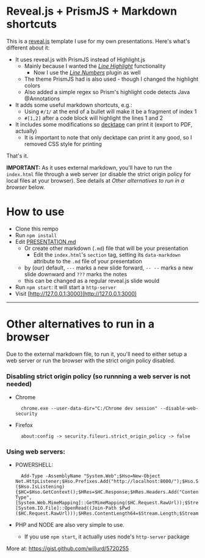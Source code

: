 # Reveal.js + PrismJS + Markdown shortcuts

This is a [reveal.js](https://github.com/hakimel/reveal.js) template I use for my own presentations. Here's what's different about it:

- It uses reveal.js with PrismJS instead of Highlight.js
    - Mainly because I wanted the [*Line Highlight*](http://prismjs.com/plugins/line-highlight/) functionality
        - Now I use the [*Line Numbers*](http://prismjs.com/plugins/line-numbers/) plugin as well
    - The theme PrismJS had is also used - though I changed the highlight colors
    - Also added a simple regex so Prism's highlight code detects Java @Annotations
- It adds some useful markdown shortcuts, e.g.:
    - Using `#/1/` at the end of a bullet will make it be a fragment of index 1
    - `#[1,2]` after a code block will highlight the lines 1 and 2
- It includes some modifications so [decktape](https://github.com/astefanutti/decktape) can print it (export to PDF, actually)
    - It is important to note that only decktape can print it any good, so I removed CSS style for printing

That's it.

**IMPORTANT:** As it uses external markdown, you'll have to run the `index.html` file through a web server (or
disable the strict origin policy for local files at your browser). See details at *Other alternatives to run in a browser* below.

# How to use

- Clone this rempo
- Run `npm install`
- Edit [PRESENTATION.md](PRESENTATION.md)
	- Or create other markdown (`.md`) file that will be your presentation
		- Edit the `index.html`'s `section` tag, setting its `data-markdown` attribute to the `.md` file of your presentation
    - by (our) default, `---` marks a new slide forward, `-- --` marks a new slide downward and `???` marks the notes
    - this can be changed as a regular reveal.js slide would
- Run `npm start`: it will start a `http-server`	
- Visit [http://127.0.0.1:3000](http://127.0.0.1:3000)


---

# Other alternatives to run in a browser

Due to the external markdown file, to run it, you'll need to either setup a web server or run the browser with the strict origin policy disabled.

### Disabling strict origin policy (so runnning a web server is not needed)

- Chrome

        chrome.exe --user-data-dir="C:/Chrome dev session" --disable-web-security

- Firefox

        about:config -> security.fileuri.strict_origin_policy -> false


### Using web servers:

- POWERSHELL:

        Add-Type -AssemblyName "System.Web";$Hso=New-Object Net.HttpListener;$Hso.Prefixes.Add("http://localhost:8000/");$Hso.Start();While ($Hso.IsListening){$HC=$Hso.GetContext();$HRes=$HC.Response;$HRes.Headers.Add("Content-Type",[System.Web.MimeMapping]::GetMimeMapping($HC.Request.RawUrl));$Stream=[System.IO.File]::OpenRead((Join-Path $Pwd ($HC.Request.RawUrl)));$HRes.ContentLength64=$Stream.Length;$Stream.CopyTo($HRes.OutputStream);$Stream.Close();$HRes.Close()};$Hso.Stop()

- PHP and NODE are also very simple to use.
 	- If you use `npm start`, it actually uses node's `http-server` package

More at: https://gist.github.com/willurd/5720255


